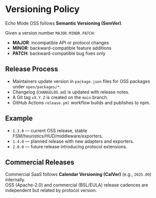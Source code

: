 # Versioning Policy

Echo Mode OSS follows **Semantic Versioning (SemVer)**.

Given a version number `MAJOR.MINOR.PATCH`:

- **MAJOR**: incompatible API or protocol changes  
- **MINOR**: backward-compatible feature additions  
- **PATCH**: backward-compatible bug fixes only

## Release Process

- Maintainers update version in `package.json` files for OSS packages under `open/packages/*`.
- Changelog (`CHANGELOG.md`) is updated with release notes.
- A Git tag `vX.Y.Z` is created on the `main` branch.
- GitHub Actions `release.yml` workflow builds and publishes to npm.

## Example

- `1.3.0` — current OSS release, stable FSM/heuristics/HUD/middleware/exporters.
- `1.4.0` — planned release with new adapters and exporters.
- `2.0.0` — future release introducing protocol extensions.

## Commercial Releases

Commercial SaaS follows **Calendar Versioning (CalVer)** (e.g., `2025.09`) internally.  
OSS (Apache-2.0) and commercial (BSL/EULA) release cadences are independent but related by protocol version.

